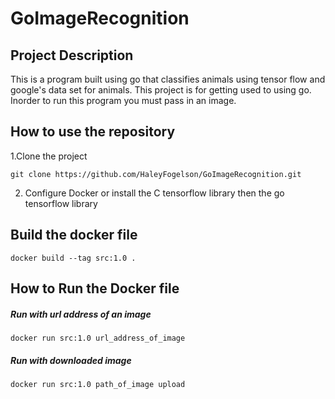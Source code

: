 # GoImageRecognition


## Project Description
This is a program built using go that classifies animals using tensor flow and google's data set for animals. This project is for getting used to using go. Inorder to run this program you must pass in an image. 



## How to use the repository
1.Clone the project
```
git clone https://github.com/HaleyFogelson/GoImageRecognition.git
```
2. Configure Docker or install the C tensorflow library then the go tensorflow library


## Build the docker file
```
docker build --tag src:1.0 .
```

## How to Run the Docker file
##### Run with url address of an image
```
docker run src:1.0 url_address_of_image
```

##### Run with downloaded image
```
docker run src:1.0 path_of_image upload
```
